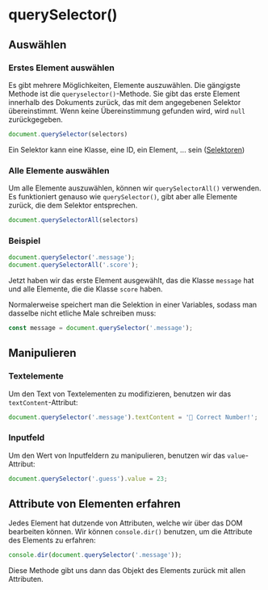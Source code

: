 # querySelector()

<show-structure depth="2" />

## Auswählen

### Erstes Element auswählen

Es gibt mehrere Möglichkeiten, Elemente auszuwählen. Die gängigste Methode ist die `queryselector()`-Methode. Sie gibt das erste Element innerhalb des
Dokuments zurück, das mit dem angegebenen Selektor übereinstimmt. Wenn keine Übereinstimmung gefunden wird, wird `null` zurückgegeben.

```Javascript
document.querySelector(selectors)
```

Ein Selektor kann eine Klasse, eine ID, ein Element, ... sein ([Selektoren](Selektoren.md))

### Alle Elemente auswählen

Um alle Elemente auszuwählen, können wir `querySelectorAll()` verwenden. Es funktioniert genauso wie `querySelector()`, gibt aber alle Elemente
zurück, die dem Selektor entsprechen.

```Javascript
document.querySelectorAll(selectors)
```

### Beispiel

```Javascript
document.querySelector('.message');
document.querySelectorAll('.score');
```

Jetzt haben wir das erste Element ausgewählt, das die Klasse `message` hat und alle Elemente, die die Klasse `score` haben.

Normalerweise speichert man die Selektion in einer Variables, sodass man dasselbe nicht etliche Male schreiben muss:

```Javascript
const message = document.querySelector('.message');
```

## Manipulieren

### Textelemente

Um den Text von Textelementen zu modifizieren, benutzen wir das `textContent`-Attribut:

```Javascript
document.querySelector('.message').textContent = '🎉 Correct Number!';
```

### Inputfeld

Um den Wert von Inputfeldern zu manipulieren, benutzen wir das `value`-Attribut:

```Javascript
document.querySelector('.guess').value = 23;
```

## Attribute von Elementen erfahren

Jedes Element hat dutzende von Attributen, welche wir über das DOM bearbeiten können. Wir können `console.dir()` benutzen, um die Attribute des
Elements zu erfahren:

```Javascript
console.dir(document.querySelector('.message'));
```

Diese Methode gibt uns dann das Objekt des Elements zurück mit allen Attributen.
